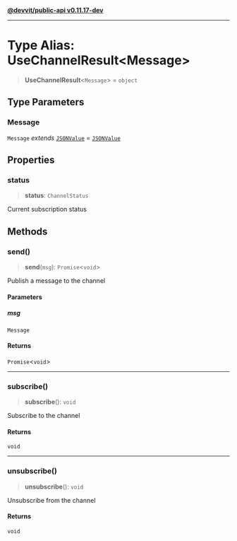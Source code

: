 [**@devvit/public-api v0.11.17-dev**](../README.md)

---

# Type Alias: UseChannelResult\<Message\>

> **UseChannelResult**\<`Message`\> = `object`

## Type Parameters

### Message

`Message` _extends_ [`JSONValue`](JSONValue.md) = [`JSONValue`](JSONValue.md)

## Properties

<a id="status"></a>

### status

> **status**: `ChannelStatus`

Current subscription status

## Methods

<a id="send"></a>

### send()

> **send**(`msg`): `Promise`\<`void`\>

Publish a message to the channel

#### Parameters

##### msg

`Message`

#### Returns

`Promise`\<`void`\>

---

<a id="subscribe"></a>

### subscribe()

> **subscribe**(): `void`

Subscribe to the channel

#### Returns

`void`

---

<a id="unsubscribe"></a>

### unsubscribe()

> **unsubscribe**(): `void`

Unsubscribe from the channel

#### Returns

`void`
